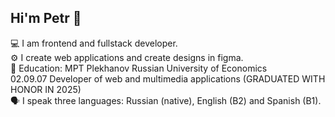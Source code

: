 ## Hi'm Petr 👋

💻 I am frontend and fullstack developer.<br/>
⚙️ I create web applications and create designs in figma.<br/>
📕 Education: MPT Plekhanov Russian University of Economics <br/> 02.09.07 Developer of web and multimedia applications (GRADUATED WITH HONOR IN 2025)<br/>
🗣 I speak three languages: Russian (native), English (B2) and Spanish (B1).
